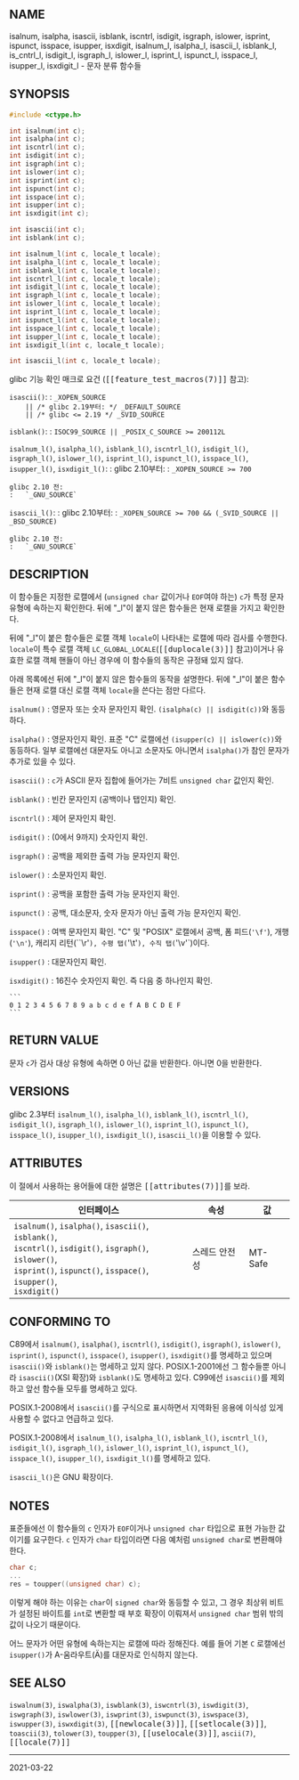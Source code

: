 ## NAME

isalnum, isalpha, isascii, isblank, iscntrl, isdigit, isgraph, islower, isprint, ispunct, isspace, isupper, isxdigit, isalnum_l, isalpha_l, isascii_l, isblank_l, is_cntrl_l, isdigit_l, isgraph_l, islower_l, isprint_l, ispunct_l, isspace_l, isupper_l, isxdigit_l - 문자 분류 함수들

## SYNOPSIS

```c
#include <ctype.h>

int isalnum(int c);
int isalpha(int c);
int iscntrl(int c);
int isdigit(int c);
int isgraph(int c);
int islower(int c);
int isprint(int c);
int ispunct(int c);
int isspace(int c);
int isupper(int c);
int isxdigit(int c);

int isascii(int c);
int isblank(int c);

int isalnum_l(int c, locale_t locale);
int isalpha_l(int c, locale_t locale);
int isblank_l(int c, locale_t locale);
int iscntrl_l(int c, locale_t locale);
int isdigit_l(int c, locale_t locale);
int isgraph_l(int c, locale_t locale);
int islower_l(int c, locale_t locale);
int isprint_l(int c, locale_t locale);
int ispunct_l(int c, locale_t locale);
int isspace_l(int c, locale_t locale);
int isupper_l(int c, locale_t locale);
int isxdigit_l(int c, locale_t locale);

int isascii_l(int c, locale_t locale);
```

glibc 기능 확인 매크로 요건 (<tt>[[feature_test_macros(7)]]</tt> 참고):

`isascii()`:
:   `_XOPEN_SOURCE`<br>
    `    || /* glibc 2.19부터: */ _DEFAULT_SOURCE`<br>
    `    || /* glibc <= 2.19 */ _SVID_SOURCE`

`isblank()`:
:   `ISOC99_SOURCE || _POSIX_C_SOURCE >= 200112L`

`isalnum_l()`, `isalpha_l()`, `isblank_l()`, `iscntrl_l()`, `isdigit_l()`, `isgraph_l()`, `islower_l()`, `isprint_l()`, `ispunct_l()`, `isspace_l()`, `isupper_l()`, `isxdigit_l()`:
:   glibc 2.10부터:
    :   `_XOPEN_SOURCE >= 700`

    glibc 2.10 전:
    :   `_GNU_SOURCE`

`isascii_l()`:
:   glibc 2.10부터:
    :   `_XOPEN_SOURCE >= 700 && (_SVID_SOURCE || _BSD_SOURCE)`

    glibc 2.10 전:
    :   `_GNU_SOURCE`

## DESCRIPTION

이 함수들은 지정한 로캘에서 (`unsigned char` 값이거나 `EOF`여야 하는) `c`가 특정 문자 유형에 속하는지 확인한다. 뒤에 "\_l"이 붙지 않은 함수들은 현재 로캘을 가지고 확인한다.

뒤에 "\_l"이 붙은 함수들은 로캘 객체 `locale`이 나타내는 로캘에 따라 검사를 수행한다. `locale`이 특수 로캘 객체 `LC_GLOBAL_LOCALE`(<tt>[[duplocale(3)]]</tt> 참고)이거나 유효한 로캘 객체 핸들이 아닌 경우에 이 함수들의 동작은 규정돼 있지 않다.

아래 목록에선 뒤에 "\_l"이 붙지 않은 함수들의 동작을 설명한다. 뒤에 "\_l"이 붙은 함수들은 현재 로캘 대신 로캘 객체 `locale`을 쓴다는 점만 다르다.

`isalnum()`
:   영문자 또는 숫자 문자인지 확인. `(isalpha(c) || isdigit(c))`와 동등하다.

`isalpha()`
:   영문자인지 확인. 표준 "C" 로캘에선 `(isupper(c) || islower(c))`와 동등하다. 일부 로캘에선 대문자도 아니고 소문자도 아니면서 `isalpha()`가 참인 문자가 추가로 있을 수 있다.

`isascii()`
:   `c`가 ASCII 문자 집합에 들어가는 7비트 `unsigned char` 값인지 확인.

`isblank()`
:   빈칸 문자인지 (공백이나 탭인지) 확인.

`iscntrl()`
:   제어 문자인지 확인.

`isdigit()`
:   (0에서 9까지) 숫자인지 확인.

`isgraph()`
:   공백을 제외한 출력 가능 문자인지 확인.

`islower()`
:   소문자인지 확인.

`isprint()`
:   공백을 포함한 출력 가능 문자인지 확인.

`ispunct()`
:   공백, 대소문자, 숫자 문자가 아닌 출력 가능 문자인지 확인.

`isspace()`
:   여백 문자인지 확인. "C" 및 "POSIX" 로캘에서 공백, 폼 피드(`'\f'`), 개행(`'\n'`), 캐리지 리턴(``\r'`), 수평 탭(`'\t'`), 수직 탭(`'\v'`)이다.

`isupper()`
:   대문자인지 확인.

`isxdigit()`
:   16진수 숫자인지 확인. 즉 다음 중 하나인지 확인.

    ```
    0 1 2 3 4 5 6 7 8 9 a b c d e f A B C D E F
    ```

## RETURN VALUE

문자 `c`가 검사 대상 유형에 속하면 0 아닌 값을 반환한다. 아니면 0을 반환한다.

## VERSIONS

glibc 2.3부터 `isalnum_l()`, `isalpha_l()`, `isblank_l()`, `iscntrl_l()`, `isdigit_l()`, `isgraph_l()`, `islower_l()`, `isprint_l()`, `ispunct_l()`, `isspace_l()`, `isupper_l()`, `isxdigit_l()`, `isascii_l()`을 이용할 수 있다.

## ATTRIBUTES

이 절에서 사용하는 용어들에 대한 설명은 <tt>[[attributes(7)]]</tt>를 보라.

| 인터페이스 | 속성 | 값 |
| --- | --- | --- |
| `isalnum()`, `isalpha()`, `isascii()`, `isblank()`,<br>`iscntrl()`, `isdigit()`, `isgraph()`, `islower()`,<br>`isprint()`, `ispunct()`, `isspace()`, `isupper()`,<br>`isxdigit()` | 스레드 안전성 | MT-Safe |

## CONFORMING TO

C89에서 `isalnum()`, `isalpha()`, `iscntrl()`, `isdigit()`, `isgraph()`, `islower()`, `isprint()`, `ispunct()`, `isspace()`, `isupper()`, `isxdigit()`를 명세하고 있으며 `isascii()`와 `isblank()`는 명세하고 있지 않다. POSIX.1-2001에선 그 함수들뿐 아니라 `isascii()`(XSI 확장)와 `isblank()`도 명세하고 있다. C99에선 `isascii()`를 제외하고 앞선 함수들 모두를 명세하고 있다.

POSIX.1-2008에서 `isascii()`를 구식으로 표시하면서 지역화된 응용에 이식성 있게 사용할 수 없다고 언급하고 있다.

POSIX.1-2008에서 `isalnum_l()`, `isalpha_l()`, `isblank_l()`, `iscntrl_l()`, `isdigit_l()`, `isgraph_l()`, `islower_l()`, `isprint_l()`, `ispunct_l()`, `isspace_l()`, `isupper_l()`, `isxdigit_l()`를 명세하고 있다.

`isascii_l()`은 GNU 확장이다.

## NOTES

표준들에선 이 함수들의 `c` 인자가 `EOF`이거나 `unsigned char` 타입으로 표현 가능한 값이기를 요구한다. `c` 인자가 `char` 타입이라면 다음 예처럼 `unsigned char`로 변환해야 한다.

```c
char c;
...
res = toupper((unsigned char) c);
```

이렇게 해야 하는 이유는 `char`이 `signed char`와 동등할 수 있고, 그 경우 최상위 비트가 설정된 바이트를 `int`로 변환할 때 부호 확장이 이뤄져서 `unsigned char` 범위 밖의 값이 나오기 때문이다.

어느 문자가 어떤 유형에 속하는지는 로캘에 따라 정해진다. 예를 들어 기본 `C` 로캘에선 `isupper()`가 A-움라우트(Ä)를 대문자로 인식하지 않는다.

## SEE ALSO

`iswalnum(3)`, `iswalpha(3)`, `iswblank(3)`, `iswcntrl(3)`, `iswdigit(3)`, `iswgraph(3)`, `iswlower(3)`, `iswprint(3)`, `iswpunct(3)`, `iswspace(3)`, `iswupper(3)`, `iswxdigit(3)`, <tt>[[newlocale(3)]]</tt>, <tt>[[setlocale(3)]]</tt>, `toascii(3)`, `tolower(3)`, `toupper(3)`, <tt>[[uselocale(3)]]</tt>, `ascii(7)`, <tt>[[locale(7)]]</tt>

----

2021-03-22
